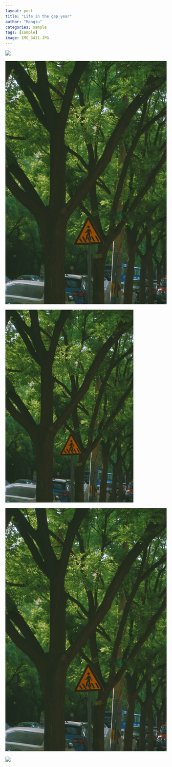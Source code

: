 ```yaml
---
layout: post
title: "Life in the gap year"
author: "Manqiu"
categories: sample
tags: [sample]
image: IMG_3411.JPG
---
```





<img src="https://raw.githubusercontent.com/manqiul/manqiul.github.io/gh-pages/assets/img/xnz6.JPG">

![image](/assets/img/xnz6.JPG)


<img src="/assets/img/xnz6.JPG" width="400" />

![alt text](https://github.com/manqiul/photo/blob/8e62feb94792f07b651c9a006c4b82cfb93778d0/assets/img/xnz6.JPG)

<img src="[/assets/img/xnz6.JPG](https://github.com/manqiul/photo/blob/8e62feb94792f07b651c9a006c4b82cfb93778d0/assets/img/xnz6.JPG)" width="400" />

